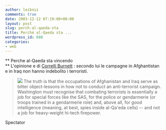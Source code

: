 ```yaml
---
author: leibniz
comments: true
date: 2003-12-12 07:19:00+00:00
layout: post
slug: perch-al-qaeda-sta
title: Perché al-Qaeda sta ...
wordpress_id: 688
categories:
- web
---
```


 ** Perche al-Qaeda sta vincendo   
** L'opinione e di  [   Correlli Burnett](http://www.spectator.co.uk/article.php3?table=old&section=current&issue=2003-12-13&id=3835)   :  secondo lui le campagne in Afghantistan e in Iraq non hanno indebolito i terroristi. 

>  
> 
>![](http://news.bbc.co.uk/nol/shared/spl/hi/world/02/september_11/investigating_al_qaeda/img/organisations/top_pic_alqaeda.jpg) The truth is that the occupations of Afghanistan and Iraq serve as bitter object-lessons in how not to conduct an anti-terrorist campaign. Washington must recognise that combating terrorists is essentially a job for special forces like the SAS, for the police or gendarmerie (or troops trained in a gendarmerie role) and, above all, for good intelligence (meaning, at best, spies inside al-Qa'eda cells) -- and not a job for heavy-weight hi-tech firepower.

  Spectator
